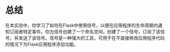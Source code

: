 # 总结

在本实验中，你学习了如何在Flask中使用信号，以便在应用程序的生命周期内通知订阅者特定事件。你为信号创建了一个命名空间，创建了一个信号，订阅了该信号，并发送了该信号。信号是一种强大的工具，可用于在不直接修改应用程序代码的情况下为Flask应用程序添加功能。
